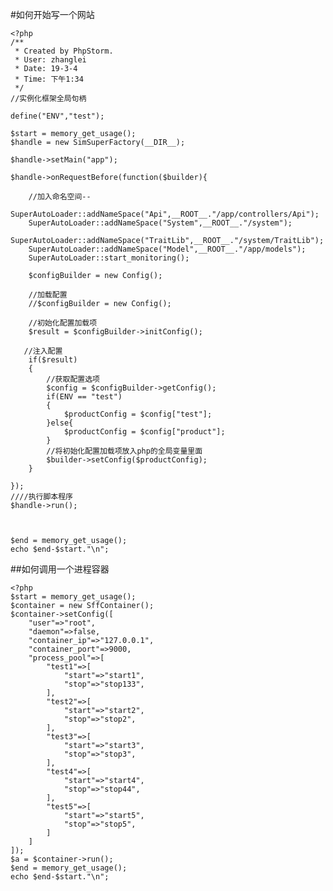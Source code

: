 
#如何开始写一个网站


    <?php
    /**
     * Created by PhpStorm.
     * User: zhanglei
     * Date: 19-3-4
     * Time: 下午1:34
     */
    //实例化框架全局句柄

    define("ENV","test");

    $start = memory_get_usage();
    $handle = new SimSuperFactory(__DIR__);

    $handle->setMain("app");

    $handle->onRequestBefore(function($builder){

        //加入命名空间--
        SuperAutoLoader::addNameSpace("Api",__ROOT__."/app/controllers/Api");
        SuperAutoLoader::addNameSpace("System",__ROOT__."/system");
        SuperAutoLoader::addNameSpace("TraitLib",__ROOT__."/system/TraitLib");
        SuperAutoLoader::addNameSpace("Model",__ROOT__."/app/models");
        SuperAutoLoader::start_monitoring();

        $configBuilder = new Config();

        //加载配置
        //$configBuilder = new Config();

        //初始化配置加载项
        $result = $configBuilder->initConfig();

       //注入配置
        if($result)
        {
            //获取配置选项
            $config = $configBuilder->getConfig();
            if(ENV == "test")
            {
                $productConfig = $config["test"];
            }else{
                $productConfig = $config["product"];
            }
            //将初始化配置加载项放入php的全局变量里面
            $builder->setConfig($productConfig);
        }

    });
    ////执行脚本程序
    $handle->run();



    $end = memory_get_usage();
    echo $end-$start."\n";


##如何调用一个进程容器

    <?php
    $start = memory_get_usage();
    $container = new SffContainer();
    $container->setConfig([
        "user"=>"root",
        "daemon"=>false,
        "container_ip"=>"127.0.0.1",
        "container_port"=>9000,
        "process_pool"=>[
            "test1"=>[
                "start"=>"start1",
                "stop"=>"stop133",
            ],
            "test2"=>[
                "start"=>"start2",
                "stop"=>"stop2",
            ],
            "test3"=>[
                "start"=>"start3",
                "stop"=>"stop3",
            ],
            "test4"=>[
                "start"=>"start4",
                "stop"=>"stop44",
            ],
            "test5"=>[
                "start"=>"start5",
                "stop"=>"stop5",
            ]
        ]
    ]);
    $a = $container->run();
    $end = memory_get_usage();
    echo $end-$start."\n";